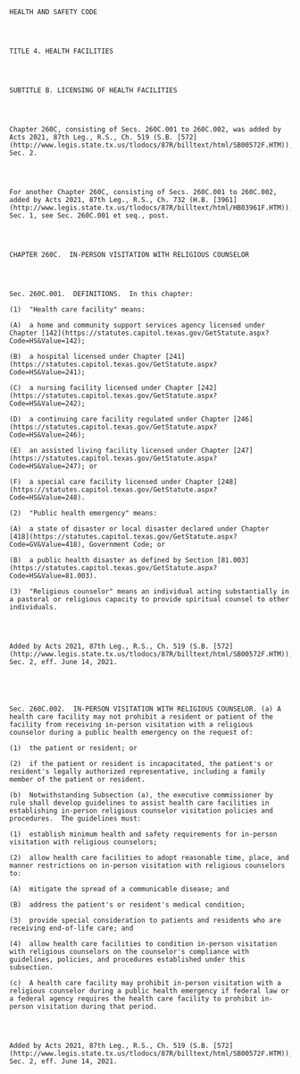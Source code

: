 ﻿
    
    
    	
    					
    
    
    HEALTH AND SAFETY CODE
    
      
    
    
    TITLE 4. HEALTH FACILITIES
    
      
    
    
    SUBTITLE B. LICENSING OF HEALTH FACILITIES
    
      
    
    
    Chapter 260C, consisting of Secs. 260C.001 to 260C.002, was added by Acts 2021, 87th Leg., R.S., Ch. 519 (S.B. [572](http://www.legis.state.tx.us/tlodocs/87R/billtext/html/SB00572F.HTM)), Sec. 2.
    
      
    
    
    For another Chapter 260C, consisting of Secs. 260C.001 to 260C.002, added by Acts 2021, 87th Leg., R.S., Ch. 732 (H.B. [3961](http://www.legis.state.tx.us/tlodocs/87R/billtext/html/HB03961F.HTM)), Sec. 1, see Sec. 260C.001 et seq., post.
    
      
    
    
    CHAPTER 260C.  IN-PERSON VISITATION WITH RELIGIOUS COUNSELOR
    
      
    
    
    Sec. 260C.001.  DEFINITIONS.  In this chapter:
    
    (1)  "Health care facility" means:
    
    (A)  a home and community support services agency licensed under Chapter [142](https://statutes.capitol.texas.gov/GetStatute.aspx?Code=HS&Value=142);
    
    (B)  a hospital licensed under Chapter [241](https://statutes.capitol.texas.gov/GetStatute.aspx?Code=HS&Value=241);
    
    (C)  a nursing facility licensed under Chapter [242](https://statutes.capitol.texas.gov/GetStatute.aspx?Code=HS&Value=242);
    
    (D)  a continuing care facility regulated under Chapter [246](https://statutes.capitol.texas.gov/GetStatute.aspx?Code=HS&Value=246);
    
    (E)  an assisted living facility licensed under Chapter [247](https://statutes.capitol.texas.gov/GetStatute.aspx?Code=HS&Value=247); or
    
    (F)  a special care facility licensed under Chapter [248](https://statutes.capitol.texas.gov/GetStatute.aspx?Code=HS&Value=248).
    
    (2)  "Public health emergency" means:
    
    (A)  a state of disaster or local disaster declared under Chapter [418](https://statutes.capitol.texas.gov/GetStatute.aspx?Code=GV&Value=418), Government Code; or
    
    (B)  a public health disaster as defined by Section [81.003](https://statutes.capitol.texas.gov/GetStatute.aspx?Code=HS&Value=81.003).
    
    (3)  "Religious counselor" means an individual acting substantially in a pastoral or religious capacity to provide spiritual counsel to other individuals.
    
    
    
    
    Added by Acts 2021, 87th Leg., R.S., Ch. 519 (S.B. [572](http://www.legis.state.tx.us/tlodocs/87R/billtext/html/SB00572F.HTM)), Sec. 2, eff. June 14, 2021.
    
    
    
    
    
    Sec. 260C.002.  IN-PERSON VISITATION WITH RELIGIOUS COUNSELOR. (a) A health care facility may not prohibit a resident or patient of the facility from receiving in-person visitation with a religious counselor during a public health emergency on the request of:
    
    (1)  the patient or resident; or
    
    (2)  if the patient or resident is incapacitated, the patient's or resident's legally authorized representative, including a family member of the patient or resident.
    
    (b)  Notwithstanding Subsection (a), the executive commissioner by rule shall develop guidelines to assist health care facilities in establishing in-person religious counselor visitation policies and procedures.  The guidelines must:
    
    (1)  establish minimum health and safety requirements for in-person visitation with religious counselors;
    
    (2)  allow health care facilities to adopt reasonable time, place, and manner restrictions on in-person visitation with religious counselors to:
    
    (A)  mitigate the spread of a communicable disease; and
    
    (B)  address the patient's or resident's medical condition;
    
    (3)  provide special consideration to patients and residents who are receiving end-of-life care; and
    
    (4)  allow health care facilities to condition in-person visitation with religious counselors on the counselor's compliance with guidelines, policies, and procedures established under this subsection.
    
    (c)  A health care facility may prohibit in-person visitation with a religious counselor during a public health emergency if federal law or a federal agency requires the health care facility to prohibit in-person visitation during that period.
    
    
    
    
    Added by Acts 2021, 87th Leg., R.S., Ch. 519 (S.B. [572](http://www.legis.state.tx.us/tlodocs/87R/billtext/html/SB00572F.HTM)), Sec. 2, eff. June 14, 2021.
    
    
    
    
    				
